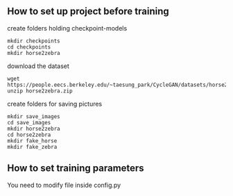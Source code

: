 ## How to set up project before training
create folders holding checkpoint-models
```shell
mkdir checkpoints  
cd checkpoints  
mkdir horse2zebra  
```

download the dataset
```shell
wget https://people.eecs.berkeley.edu/~taesung_park/CycleGAN/datasets/horse2zebra.zip  
unzip horse2zebra.zip
```

create folders for saving pictures
```shell
mkdir save_images
cd save_images
mkdir horse2zebra
cd horse2zebra
mkdir fake_horse
mkdir fake_zebra
```

## How to set training parameters
You need to modify file inside config.py